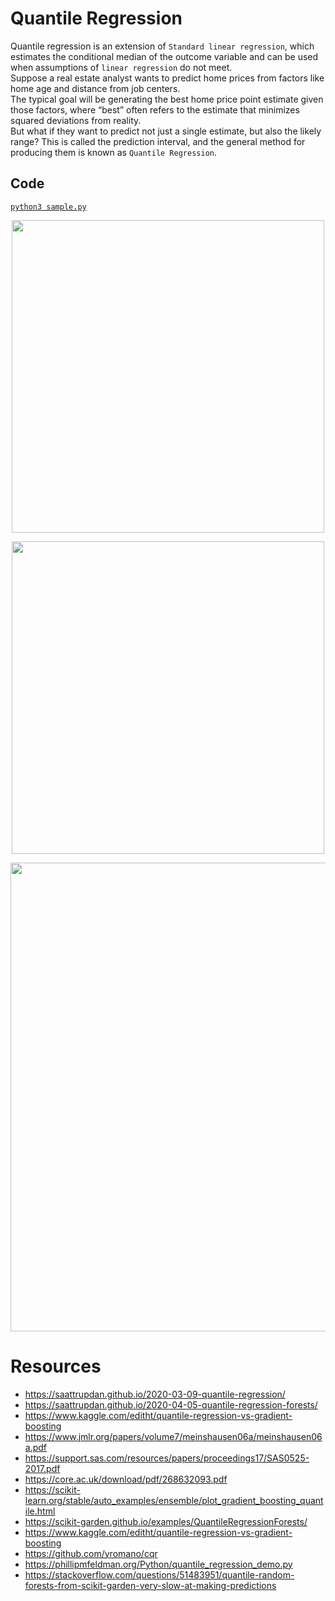 # Quantile Regression  
Quantile regression is an extension of `Standard linear regression`, which estimates the conditional median of the outcome variable and can be used when assumptions of `linear regression` do not meet.  
Suppose a real estate analyst wants to predict home prices from factors like home age and distance from job centers.  
The typical goal will be generating the best home price point estimate given those factors, where “best” often refers to the estimate that minimizes squared deviations from reality.  
But what if they want to predict not just a single estimate, but also the likely range? This is called the prediction interval, and the general method for producing them is known as `Quantile Regression`.  


## Code
[`python3 sample.py`](./sample.py)
<p align="center">
  <img src="https://www150.statcan.gc.ca/n1/pub/12-001-x/2019002/article/00001/fig/fig2_1-eng.jpg" width="500">
</p>
<p align="center">
  <img src="https://www.lokad.com/public/Upload//Support/Glossary/quantile-demand.png" width="500">
</p>
<p align="center">
  <img src="https://images.slideplayer.com/25/7600807/slides/slide_10.jpg" width="750">
</p>   

# Resources
- https://saattrupdan.github.io/2020-03-09-quantile-regression/
- https://saattrupdan.github.io/2020-04-05-quantile-regression-forests/
- https://www.kaggle.com/editht/quantile-regression-vs-gradient-boosting
- https://www.jmlr.org/papers/volume7/meinshausen06a/meinshausen06a.pdf
- https://support.sas.com/resources/papers/proceedings17/SAS0525-2017.pdf
- https://core.ac.uk/download/pdf/268632093.pdf
- https://scikit-learn.org/stable/auto_examples/ensemble/plot_gradient_boosting_quantile.html
- https://scikit-garden.github.io/examples/QuantileRegressionForests/  
- https://www.kaggle.com/editht/quantile-regression-vs-gradient-boosting
- https://github.com/yromano/cqr
- https://phillipmfeldman.org/Python/quantile_regression_demo.py
- https://stackoverflow.com/questions/51483951/quantile-random-forests-from-scikit-garden-very-slow-at-making-predictions

